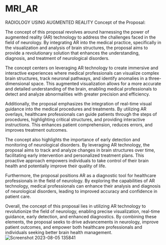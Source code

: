 # MRI_AR
RADIOLOGY USING AUGMENTED REALITY
Concept of the Proposal:

The concept of this proposal revolves around harnessing the power of augmented reality (AR) technology to address the challenges faced in the field of neurology. By integrating AR into the medical practice, specifically in the visualization and analysis of brain structures, the proposal aims to provide a revolutionary solution that enhances the understanding, diagnosis, and treatment of neurological disorders.

The concept centers on leveraging AR technology to create immersive and interactive experiences where medical professionals can visualize complex brain structures, track neuronal pathways, and identify anomalies in a three-dimensional space. This augmented visualization allows for a more accurate and detailed understanding of the brain, enabling medical professionals to detect and analyze abnormalities with greater precision and efficiency.

Additionally, the proposal emphasizes the integration of real-time visual guidance into the medical procedures and treatments. By utilizing AR overlays, healthcare professionals can guide patients through the steps of procedures, highlighting critical structures, and providing interactive instructions. This enhances patient comprehension, reduces errors, and improves treatment outcomes.

The concept also highlights the importance of early detection and monitoring of neurological disorders. By leveraging AR technology, the proposal aims to track and analyze changes in brain structures over time, facilitating early intervention and personalized treatment plans. This proactive approach empowers individuals to take control of their brain health and potentially improve their quality of life.

Furthermore, the proposal positions AR as a diagnostic tool for healthcare professionals in the field of neurology. By exploring the capabilities of AR technology, medical professionals can enhance their analysis and diagnosis of neurological disorders, leading to improved accuracy and confidence in patient care.

Overall, the concept of this proposal lies in utilizing AR technology to revolutionize the field of neurology, enabling precise visualization, real-time guidance, early detection, and enhanced diagnostics. By combining these elements, the proposal seeks to drive advancements in neurology, improve patient outcomes, and empower both healthcare professionals and individuals seeking better brain health management.
![Screenshot 2023-08-05 135841](https://github.com/Srinithi2501/MRI_AR/assets/116148789/ae7f518b-0444-45c8-a1b0-d7e86767ee01)

